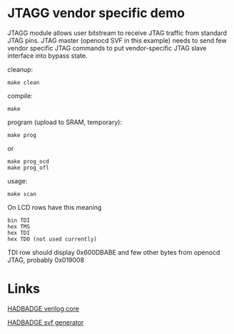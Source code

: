 # JTAGG vendor specific demo

JTAGG module allows user bitstream to receive JTAG traffic from
standard JTAG pins. JTAG master (openocd SVF in this example)
needs to send few vendor specific JTAG commands to put vendor-specific
JTAG slave interface into bypass state.

cleanup:

    make clean

compile:

    make

program (upload to SRAM, temporary):

    make prog

or

    make prog_ocd
    make prog_ofl

usage:

    make scan

On LCD rows have this meaning

    bin TDI
    hex TMS
    hex TDI
    hex TDO (not used currently)

TDI row should display 0x600DBABE and few other bytes from openocd
JTAG, probably 0x019008

# Links

[HADBADGE verilog core](https://github.com/Spritetm/hadbadge2019_fpgasoc/blob/4ae8277c45e17e316bb4d46ce625c1507506cd36/soc/top_fpga.v#L312-L322)

[HADBADGE svf generator](https://github.com/Spritetm/hadbadge2019_fpgasoc/blob/master/soc/jtagload/main.c)
